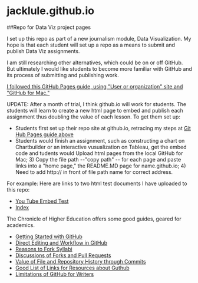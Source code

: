 # jacklule.github.io

##Repo for Data Viz project pages

I set up this repo as part of a new journalism module, Data Visualization. My hope is that each student will set up a repo as a means to submit and publish Data Viz assignments.

I am still researching other alternatives, which could be on or off GitHub. But ultimately I would like students to become more familiar with GitHub and its process of submitting and publishing work.

<p><a href="https://pages.github.com/"> I followed this GitHub Pages guide, using "User or organization" site and "GitHub for Mac."</a></p>

UPDATE: After a month of trial, I think github.io will work for students. The students will learn to create a new html page to embed and publish each assignment thus doubling the value of each lesson. To get them set up:

- Students first set up their repo site at github.io, retracing my steps at [Git Hub Pages guide above](https://pages.github.com/)
- Students would finish an assignment, such as constructing a chart on Chartbuilder or an interactive vusualization on Tableau, get the embed code and tudents would Upload html pages from the local GitHub for Mac; 3) Copy the file path --"copy path" -- for each page and paste links into a "home page," the README.MD page for name.github.io; 4) Need to add http:// in front of file path name for correct address.

For example: Here are links to two html test documents I have uploaded to this repo:

- [You Tube Embed Test](http://jacklule.github.io/YouTubeEmbedTest.html)
- [Index](http://jacklule.github.io/index.html)

The Chronicle of Higher Education offers some good guides, geared for academics.

- [Getting Started with GitHub](http://chronicle.com/blogs/profhacker/getting-started-with-a-github-repository/47393)
- [Direct Editing and Workflow in GitHub](http://chronicle.com/blogs/profhacker/direct-editing-and-zen-mode-in-github/47497)
- [Reasons to Fork Syllabi](http://chronicle.com/blogs/profhacker/forking-your-syllabus/39137)
- [Discussions of Forks and Pull Requests](http://chronicle.com/blogs/profhacker/forks-and-pull-requests-in-github/47753)
- [Value of File and Repository History through Commits](http://chronicle.com/blogs/profhacker/file-and-repository-history-in-github/48047)
- [Good List of Links for Resources about Guthub](http://chronicle.com/blogs/profhacker/resources-for-learning-git-and-github/48285)
- [Limitations of GitHub for Writers](http://chronicle.com/blogs/profhacker/the-limitations-of-github-for-writers/48299)




